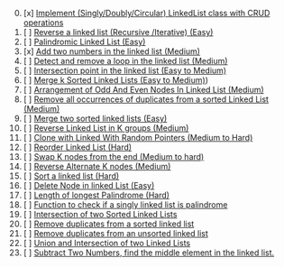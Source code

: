 00. [x] [Implement (Singly/Doubly/Circular) LinkedList  class with CRUD operations](https://github.com/R-I-T-I-K/CP_CipherSchools/blob/main/Day%203/Assignments/CRUDOp.cpp)
01. [ ] [Reverse a linked list (Recursive /Iterative) (Easy)](https://github.com/R-I-T-I-K/CP_CipherSchools/blob/main/Day%203/Assignments/ReverseLL.cpp)
02. [ ] [Palindromic Linked List (Easy)](https://github.com/R-I-T-I-K/CP_CipherSchools/blob/main/Day%203/Assignments/Palindrome.cpp)
03. [x] [Add two numbers in the linked list (Medium)](https://github.com/R-I-T-I-K/CP_CipherSchools/blob/main/Day%203/Assignments/AddTwoNum.cpp)
04. [ ] [Detect and remove a loop in the linked list (Medium)](https://github.com/R-I-T-I-K/CP_CipherSchools/blob/main/Day%203/Assignments/DetectnRemove.cpp)
05. [ ] [Intersection point in the linked list (Easy to Medium)](https://github.com/R-I-T-I-K/CP_CipherSchools/blob/main/Day%203/Assignments/IntersectionPt.cpp)
06. [ ] [Merge k Sorted Linked Lists (Easy to Medium)](https://github.com/R-I-T-I-K/CP_CipherSchools/blob/main/Day%203/Assignments/MergeSortLL.cpp))
07. [ ] [Arrangement of Odd And Even Nodes In Linked List (Medium)](https://github.com/R-I-T-I-K/CP_CipherSchools/blob/main/Day%203/Assignments/ArrangeOddEven.cpp)
08. [ ] [Remove all occurrences of duplicates from a sorted Linked List (Medium)](https://github.com/R-I-T-I-K/CP_CipherSchools/blob/main/Day%203/Assignments/RemoveDuplicate.cpp)
09. [ ] [Merge two sorted linked lists (Easy)](https://github.com/R-I-T-I-K/CP_CipherSchools/blob/main/Day%203/Assignments/MergeSorted.cpp)
10. [ ] [Reverse Linked List in K groups (Medium)](https://github.com/R-I-T-I-K/CP_CipherSchools/blob/main/Day%203/Assignments/ReverseInGroup.cpp)
11. [ ] [Clone with Linked With Random Pointers (Medium to Hard)](https://github.com/R-I-T-I-K/CP_CipherSchools/blob/main/Day%203/Assignments/Clone.cpp)
12. [ ] [Reorder Linked List (Hard)](https://github.com/R-I-T-I-K/CP_CipherSchools/blob/main/Day%203/Assignments/Reorder.cpp)
13. [ ] [Swap K nodes from the end (Medium to hard)](https://github.com/R-I-T-I-K/CP_CipherSchools/blob/main/Day%203/Assignments/SwapFrmEnd.cpp)
14. [ ] [Reverse Alternate K nodes (Medium)](https://github.com/R-I-T-I-K/CP_CipherSchools/blob/main/Day%203/Assignments/ReverseAlter.cpp)
15. [ ] [Sort a linked list (Hard)](https://github.com/R-I-T-I-K/CP_CipherSchools/blob/main/Day%203/Assignments/Sort.cpp)
16. [ ] [Delete Node in linked List (Easy)](https://github.com/R-I-T-I-K/CP_CipherSchools/blob/main/Day%203/Assignments/Delete.cpp)
17. [ ] [Length of longest Palindrome (Hard)](https://github.com/R-I-T-I-K/CP_CipherSchools/blob/main/Day%203/Assignments/LPalindrome.cpp)
18. [ ] [Function to check if a singly linked list is palindrome](https://github.com/R-I-T-I-K/CP_CipherSchools/blob/main/Day%203/Assignments/SinglyPalindrome.cpp) 
19. [ ] [Intersection of two Sorted Linked Lists ](https://github.com/R-I-T-I-K/CP_CipherSchools/blob/main/Day%203/Assignments/Intersection.cpp)
20. [ ] [Remove duplicates from a sorted linked list ](https://github.com/R-I-T-I-K/CP_CipherSchools/blob/main/Day%203/Assignments/RemoveDupli.cpp)
21. [ ] [Remove duplicates from an unsorted linked list](https://github.com/R-I-T-I-K/CP_CipherSchools/blob/main/Day%203/Assignments/RemoveDupli1.cpp)
22. [ ] [Union and Intersection of two Linked Lists](https://github.com/R-I-T-I-K/CP_CipherSchools/blob/main/Day%203/Assignments/Union&Inter.cpp)
23. [ ] [Subtract Two Numbers, find the middle element in the linked list.](https://github.com/R-I-T-I-K/CP_CipherSchools/blob/main/Day%203/Assignments/Subtract.cpp)
